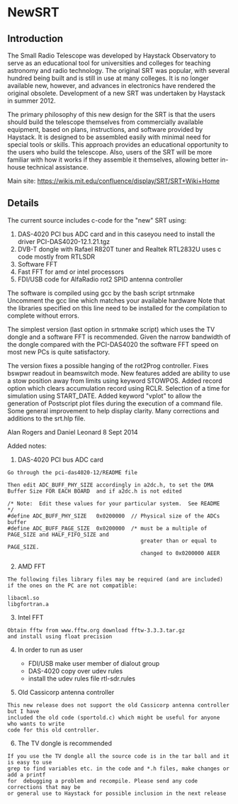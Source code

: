 NewSRT
======


Introduction
------------

The Small Radio Telescope was developed by Haystack Observatory to serve as an educational
tool for universities and colleges for teaching astronomy and radio technology. The
original SRT was popular, with several hundred being built and is still in use at many
colleges. It is no longer available new, however, and advances in electronics have
rendered the original obsolete. Development of a new SRT was undertaken by Haystack in 
summer 2012.

The primary philosophy of this new design for the SRT is that the users should build the
telescope themselves from commercially available equipment, based on plans, instructions,
and software provided by Haystack. It is designed to be assembled easily with minimal need
for special tools or skills. This approach provides an educational opportunity to the
users who build the telescope. Also, users of the SRT will be more familiar with how it
works if they assemble it themselves, allowing better in-house technical assistance.

Main site: https://wikis.mit.edu/confluence/display/SRT/SRT+Wiki+Home


Details
-------


The current source includes c-code for the "new" SRT using:

   1. DAS-4020 PCI bus ADC card and in this caseyou need to install the
      driver PCI-DAS4020-12.1.21.tgz
   2. DVB-T dongle with Rafael R820T tuner and Realtek RTL2832U uses c code mostly
      from RTLSDR
   3. Software FFT
   4. Fast FFT for amd or intel processors
   5. FDI/USB code for AlfaRadio rot2 SPID antenna controller

The software is compiled using gcc by the bash script srtnmake
Uncomment the gcc line which matches your available hardware
Note that the libraries specified on this line need to be installed
for the compilation to complete without errors. 

The simplest version (last option in srtnmake script) which uses the TV dongle and
a software FFT is recommended. Given the narrow bandwidth of the dongle compared with
the PCI-DAS4020 the software FFT speed on most new PCs is quite satisfactory.  

The version fixes a possible hanging of the rot2Prog controller. Fixes bswpwr
readout in beamswitch mode. New features added are ability to use a stow position
away from limits using keyword STOWPOS. Added record option which clears accumulation 
record using RCLR. Selection of a time for simulation using
START_DATE. Added keyword "vplot" to allow the generation of Postscript plot files 
during the execution of a command file. Some general improvement to help display clarity.
Many corrections and additions to the srt.hlp file.

Alan Rogers and Daniel Leonard  8 Sept 2014

Added notes:

   1. DAS-4020 PCI bus ADC card

    Go through the pci-das4020-12/README file 

    Then edit ADC_BUFF_PHY_SIZE accordingly in a2dc.h, to set the DMA
    Buffer Size FOR EACH BOARD  and if a2dc.h is not edited

    /* Note:  Edit these values for your particular system.  See README  */
    #define ADC_BUFF_PHY_SIZE   0x0200000  // Physical size of the ADCs buffer
    #define ADC_BUFF_PAGE_SIZE  0x0200000  /* must be a multiple of PAGE_SIZE and HALF_FIFO_SIZE and 
                                              greater than or equal to PAGE_SIZE.
                                              changed to 0x0200000 AEER
   2. AMD FFT

    The following files library files may be required (and are included)
    if the ones on the PC are not compatible:

    libacml.so
    libgfortran.a

   3. Intel FFT

    Obtain fftw from www.fftw.org download fftw-3.3.3.tar.gz
    and install using float precision

   4. In order to run as user 

      - FDI/USB make user member of dialout group
      - DAS-4020 copy over udev rules
      - install the udev rules file rtl-sdr.rules 
  
   5. Old Cassicorp antenna controller

    This new release does not support the old Cassicorp antenna controller but I have
    included the old code (sportold.c) which might be useful for anyone who wants to write
    code for this old controller.
 
   6. The TV dongle is recommended

    If you use the TV dongle all the source code is in the tar ball and it is easy to use
    grep to find variables etc. in the code and *.h files, make changes or add a printf
    for  debugging a problem and recompile. Please send any code corrections that may be
    or general use to Haystack for possible inclusion in the next release  
